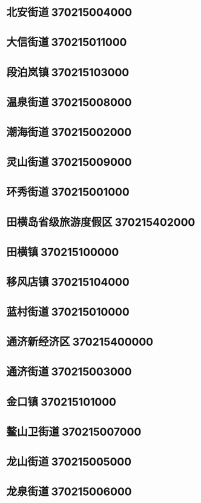 # 北安街道 370215004000
# 大信街道 370215011000
# 段泊岚镇 370215103000
# 温泉街道 370215008000
# 潮海街道 370215002000
# 灵山街道 370215009000
# 环秀街道 370215001000
# 田横岛省级旅游度假区 370215402000
# 田横镇 370215100000
# 移风店镇 370215104000
# 蓝村街道 370215010000
# 通济新经济区 370215400000
# 通济街道 370215003000
# 金口镇 370215101000
# 鳌山卫街道 370215007000
# 龙山街道 370215005000
# 龙泉街道 370215006000
